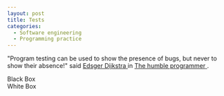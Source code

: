 ```yaml
--- 
layout: post 
title: Tests
categories:
  - Software engineering
  - Programming practice
---
```

"Program testing can be used to show the presence of bugs, but never to show their absence!" said 
	<span itemscope itemtype="http://schema.org/ScholarlyArticle">
		<link itemprop="sameAs" href="http://dx.doi.org/10.1145/355604.361591"></link>
		<span itemprop="author" itemscope itemtype="http://schema.org/Person">
			<a itemprop="sameAs" href="http://viaf.org/viaf/17820452">
			<span itemprop="name">Edsger Dijkstra</span>
			</span>
			</a>
		</span>
		in
		<a href="http://dx.doi.org/10.1145/355604.361591">
			<span itemprop="name">The humble programmer</span>
		</a>
	</span>.

Black Box<br />
White Box